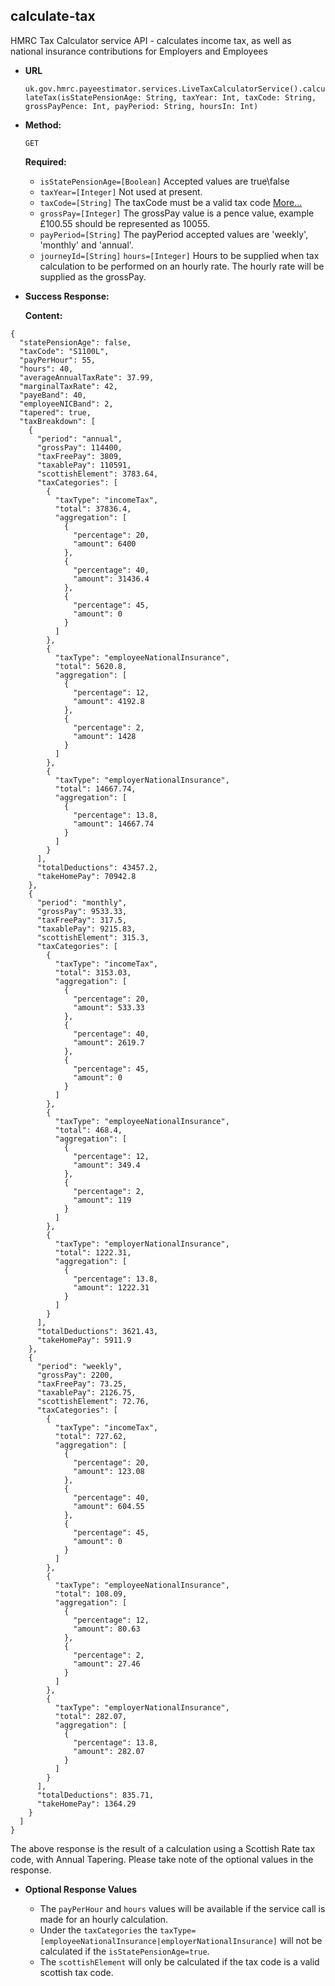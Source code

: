 calculate-tax
----

  HMRC Tax Calculator service API - calculates income tax, as well as national insurance contributions for Employers and Employees
  
* **URL**

  `uk.gov.hmrc.payeestimator.services.LiveTaxCalculatorService().calculateTax(isStatePensionAge: String, taxYear: Int, taxCode: String, grossPayPence: Int, payPeriod: String, hoursIn: Int)`

* **Method:**
  
  `GET`
  
   **Required:**

   * `isStatePensionAge=[Boolean]`
   Accepted values are true\false
   * `taxYear=[Integer]`
   Not used at present.
   * `taxCode=[String]`
   The taxCode must be a valid tax code [More...](valid-tax-codes.md) 
   * `grossPay=[Integer]`
   The grossPay value is a pence value, example £100.55 should be represented as 10055.
   * `payPeriod=[String]`
   The payPeriod accepted values are 'weekly', 'monthly' and 'annual'.
   * `journeyId=[String]`
   `hours=[Integer]`
   Hours to be supplied when tax calculation to be performed on an hourly rate. The hourly rate will be supplied as the grossPay. 

* **Success Response:**

    **Content:** 

```String
{
  "statePensionAge": false,
  "taxCode": "S1100L",
  "payPerHour": 55,
  "hours": 40,
  "averageAnnualTaxRate": 37.99,
  "marginalTaxRate": 42,
  "payeBand": 40,
  "employeeNICBand": 2,
  "tapered": true,
  "taxBreakdown": [
    {
      "period": "annual",
      "grossPay": 114400,
      "taxFreePay": 3809,
      "taxablePay": 110591,
      "scottishElement": 3783.64,
      "taxCategories": [
        {
          "taxType": "incomeTax",
          "total": 37836.4,
          "aggregation": [
            {
              "percentage": 20,
              "amount": 6400
            },
            {
              "percentage": 40,
              "amount": 31436.4
            },
            {
              "percentage": 45,
              "amount": 0
            }
          ]
        },
        {
          "taxType": "employeeNationalInsurance",
          "total": 5620.8,
          "aggregation": [
            {
              "percentage": 12,
              "amount": 4192.8
            },
            {
              "percentage": 2,
              "amount": 1428
            }
          ]
        },
        {
          "taxType": "employerNationalInsurance",
          "total": 14667.74,
          "aggregation": [
            {
              "percentage": 13.8,
              "amount": 14667.74
            }
          ]
        }
      ],
      "totalDeductions": 43457.2,
      "takeHomePay": 70942.8
    },
    {
      "period": "monthly",
      "grossPay": 9533.33,
      "taxFreePay": 317.5,
      "taxablePay": 9215.83,
      "scottishElement": 315.3,
      "taxCategories": [
        {
          "taxType": "incomeTax",
          "total": 3153.03,
          "aggregation": [
            {
              "percentage": 20,
              "amount": 533.33
            },
            {
              "percentage": 40,
              "amount": 2619.7
            },
            {
              "percentage": 45,
              "amount": 0
            }
          ]
        },
        {
          "taxType": "employeeNationalInsurance",
          "total": 468.4,
          "aggregation": [
            {
              "percentage": 12,
              "amount": 349.4
            },
            {
              "percentage": 2,
              "amount": 119
            }
          ]
        },
        {
          "taxType": "employerNationalInsurance",
          "total": 1222.31,
          "aggregation": [
            {
              "percentage": 13.8,
              "amount": 1222.31
            }
          ]
        }
      ],
      "totalDeductions": 3621.43,
      "takeHomePay": 5911.9
    },
    {
      "period": "weekly",
      "grossPay": 2200,
      "taxFreePay": 73.25,
      "taxablePay": 2126.75,
      "scottishElement": 72.76,
      "taxCategories": [
        {
          "taxType": "incomeTax",
          "total": 727.62,
          "aggregation": [
            {
              "percentage": 20,
              "amount": 123.08
            },
            {
              "percentage": 40,
              "amount": 604.55
            },
            {
              "percentage": 45,
              "amount": 0
            }
          ]
        },
        {
          "taxType": "employeeNationalInsurance",
          "total": 108.09,
          "aggregation": [
            {
              "percentage": 12,
              "amount": 80.63
            },
            {
              "percentage": 2,
              "amount": 27.46
            }
          ]
        },
        {
          "taxType": "employerNationalInsurance",
          "total": 282.07,
          "aggregation": [
            {
              "percentage": 13.8,
              "amount": 282.07
            }
          ]
        }
      ],
      "totalDeductions": 835.71,
      "takeHomePay": 1364.29
    }
  ]
}
```

The above response is the result of a calculation using a Scottish Rate tax code, with Annual Tapering.
Please take note of the optional values in the response.

* **Optional Response Values**

    * The `payPerHour` and `hours` values will be available if the service call is made for an hourly calculation.
    * Under the `taxCategories` the `taxType=[employeeNationalInsurance|employerNationalInsurance]` will not be calculated if the `isStatePensionAge=true`.
    * The `scottishElement` will only be calculated if the tax code is a valid scottish tax code.